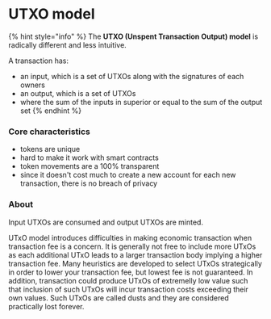 # UTXO model

{% hint style="info" %}
The **UTXO (Unspent Transaction Output) model** is radically different and less intuitive.

A transaction has:

* an input, which is a set of UTXOs along with the signatures of each owners
* an output, which is a set of UTXOs
* where the sum of the inputs in superior or equal to the sum of the output set
{% endhint %}

### Core characteristics

* tokens are unique
* hard to make it work with smart contracts
* token movements are a 100% transparent
* since it doesn't cost much to create a new account for each new transaction, there is no breach of privacy

### About

Input UTXOs are consumed and output UTXOs are minted.

UTxO model introduces difficulties in making economic transaction when transaction fee is a concern. It is generally not free to include more UTxOs as each additional UTxO leads to a larger transaction body implying a higher transaction fee. Many heuristics are developed to select UTxOs strategically in order to lower your transaction fee, but lowest fee is not guaranteed. In addition, transaction could produce UTxOs of extremelly low value such that inclusion of such UTxOs will incur transaction costs exceeding their own values. Such UTxOs are called dusts and they are considered practically lost forever.
